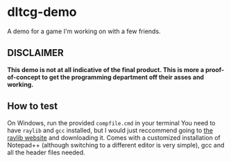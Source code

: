 # dltcg-demo
A demo for a game I'm working on with a few friends.

## DISCLAIMER

**This demo is not at all indicative of the final product. This is more a proof-of-concept to get the programming department off their asses and working.**

## How to test

On Windows, run the provided `compfile.cmd` in your terminal
You need to have `raylib` and `gcc` installed, but I would just reccommend going to [the raylib website](https://raylib.com) and downloading it. Comes with a customized installation of Notepad++ (although switching to a different editor is very simple), gcc and all the header files needed.
